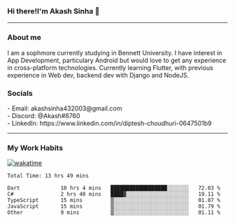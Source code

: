 <h3>Hi there!I'm Akash Sinha 👋</h3>

--- 

<h3>About me</h3>
I am a sophmore currently studying in Bennett University. I have interest in App Development, particulary Android but would love to get any experience in cross-platform technologies. Currently learning Flutter, with previous experience in Web dev, backend dev with Django and NodeJS.

<h3>Socials</h3>
 - Email: akashsinha432003@gmail.com<br>
 - Discord: @Akash#8760<br>
 - LinkedIn: https://www.linkedin.com/in/diptesh-choudhuri-0647501b9<br>


---

<h3>My Work Habits</h3>

[![wakatime](https://wakatime.com/badge/user/938b2951-49cf-4810-9b9e-c17cde3d3343.svg)](https://wakatime.com/@938b2951-49cf-4810-9b9e-c17cde3d3343)

<!--START_SECTION:waka-->

```text
Total Time: 13 hrs 49 mins

Dart             10 hrs 4 mins   ██████████████████░░░░░░░   72.03 %
C#               2 hrs 40 mins   ████▓░░░░░░░░░░░░░░░░░░░░   19.11 %
TypeScript       15 mins         ▒░░░░░░░░░░░░░░░░░░░░░░░░   01.87 %
JavaScript       15 mins         ▒░░░░░░░░░░░░░░░░░░░░░░░░   01.79 %
Other            9 mins          ▒░░░░░░░░░░░░░░░░░░░░░░░░   01.11 %
```

<!--END_SECTION:waka-->

